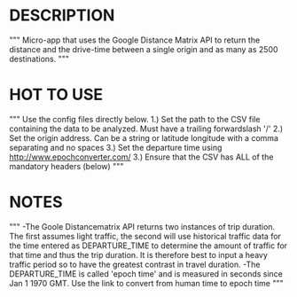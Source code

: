 # DESCRIPTION
"""
Micro-app that uses the Google Distance Matrix API to return the distance and the drive-time between a single origin and
as many as 2500 destinations.
"""

# HOT TO USE
"""
Use the config files directly below.
1.) Set the path to the CSV file containing the data to be analyzed. Must have a trailing forwardslash '/'
2.) Set the origin address. Can be a string or latitude longitude with a comma separating and no spaces
3.) Set the departure time using http://www.epochconverter.com/
3.) Ensure that the CSV has ALL of the mandatory headers (below)
"""

# NOTES
"""
-The Goole Distancematrix API returns two instances of trip duration. The first assumes light traffic, the second will
use historical traffic data for the time entered as DEPARTURE_TIME to determine the amount of traffic for that time and
thus the trip duration. It is therefore best to input a heavy traffic period so to have the greatest contrast in travel
duration.
-The DEPARTURE_TIME is called 'epoch time' and is measured in seconds since Jan 1 1970 GMT. Use the link to convert
from human time to epoch time
"""